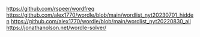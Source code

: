 https://github.com/rspeer/wordfreq
https://github.com/alex1770/wordle/blob/main/wordlist_nyt20230701_hidden
https://github.com/alex1770/wordle/blob/main/wordlist_nyt20220830_all
https://jonathanolson.net/wordle-solver/
